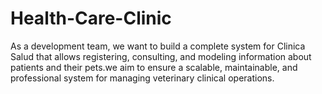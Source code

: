 # Health-Care-Clinic
As a development team, we want to build a complete system for Clinica Salud that allows registering, consulting, and modeling information about patients and their pets.we aim to ensure a scalable, maintainable, and professional system for managing veterinary clinical operations.
